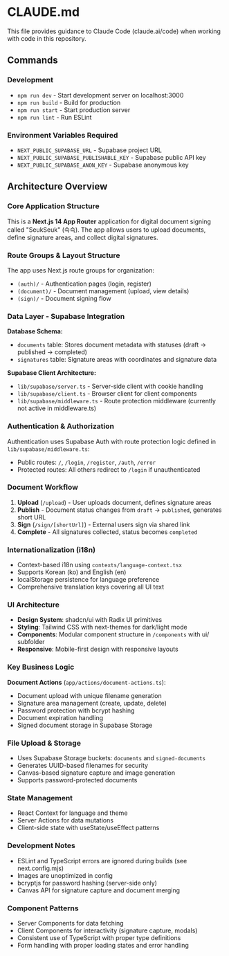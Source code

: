 # CLAUDE.md

This file provides guidance to Claude Code (claude.ai/code) when working with code in this repository.

## Commands

### Development
- `npm run dev` - Start development server on localhost:3000
- `npm run build` - Build for production
- `npm run start` - Start production server
- `npm run lint` - Run ESLint

### Environment Variables Required
- `NEXT_PUBLIC_SUPABASE_URL` - Supabase project URL
- `NEXT_PUBLIC_SUPABASE_PUBLISHABLE_KEY` - Supabase public API key
- `NEXT_PUBLIC_SUPABASE_ANON_KEY` - Supabase anonymous key

## Architecture Overview

### Core Application Structure
This is a **Next.js 14 App Router** application for digital document signing called "SeukSeuk" (슥슥). The app allows users to upload documents, define signature areas, and collect digital signatures.

### Route Groups & Layout Structure
The app uses Next.js route groups for organization:
- `(auth)/` - Authentication pages (login, register)
- `(document)/` - Document management (upload, view details)
- `(sign)/` - Document signing flow

### Data Layer - Supabase Integration
**Database Schema:**
- `documents` table: Stores document metadata with statuses (draft → published → completed)
- `signatures` table: Signature areas with coordinates and signature data

**Supabase Client Architecture:**
- `lib/supabase/server.ts` - Server-side client with cookie handling
- `lib/supabase/client.ts` - Browser client for client components
- `lib/supabase/middleware.ts` - Route protection middleware (currently not active in middleware.ts)

### Authentication & Authorization
Authentication uses Supabase Auth with route protection logic defined in `lib/supabase/middleware.ts`:
- Public routes: `/`, `/login`, `/register`, `/auth`, `/error`
- Protected routes: All others redirect to `/login` if unauthenticated

### Document Workflow
1. **Upload** (`/upload`) - User uploads document, defines signature areas
2. **Publish** - Document status changes from `draft` → `published`, generates short URL
3. **Sign** (`/sign/[shortUrl]`) - External users sign via shared link
4. **Complete** - All signatures collected, status becomes `completed`

### Internationalization (i18n)
- Context-based i18n using `contexts/language-context.tsx`
- Supports Korean (ko) and English (en)
- localStorage persistence for language preference
- Comprehensive translation keys covering all UI text

### UI Architecture
- **Design System**: shadcn/ui with Radix UI primitives
- **Styling**: Tailwind CSS with next-themes for dark/light mode
- **Components**: Modular component structure in `/components` with ui/ subfolder
- **Responsive**: Mobile-first design with responsive layouts

### Key Business Logic
**Document Actions** (`app/actions/document-actions.ts`):
- Document upload with unique filename generation
- Signature area management (create, update, delete)
- Password protection with bcrypt hashing
- Document expiration handling
- Signed document storage in Supabase Storage

### File Upload & Storage
- Uses Supabase Storage buckets: `documents` and `signed-documents`
- Generates UUID-based filenames for security
- Canvas-based signature capture and image generation
- Supports password-protected documents

### State Management
- React Context for language and theme
- Server Actions for data mutations
- Client-side state with useState/useEffect patterns

### Development Notes
- ESLint and TypeScript errors are ignored during builds (see next.config.mjs)
- Images are unoptimized in config
- bcryptjs for password hashing (server-side only)
- Canvas API for signature capture and document merging

### Component Patterns
- Server Components for data fetching
- Client Components for interactivity (signature capture, modals)
- Consistent use of TypeScript with proper type definitions
- Form handling with proper loading states and error handling